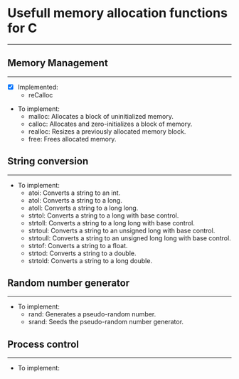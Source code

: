 # Usefull memory allocation functions for C
---

## Memory Management
---
- [x] Implemented:
    - reCalloc

- To implement:
    - malloc: Allocates a block of uninitialized memory.
    - calloc: Allocates and zero-initializes a block of memory.
    - realloc: Resizes a previously allocated memory block.
    - free: Frees allocated memory.

## String conversion
---
- To implement:
    - atoi: Converts a string to an int.
    - atol: Converts a string to a long.
    - atoll: Converts a string to a long long.
    - strtol: Converts a string to a long with base control.
    - strtoll: Converts a string to a long long with base control.
    - strtoul: Converts a string to an unsigned long with base control.
    - strtoull: Converts a string to an unsigned long long with base control.
    - strtof: Converts a string to a float.
    - strtod: Converts a string to a double.
    - strtold: Converts a string to a long double.

## Random number generator
---
- To implement:
    - rand: Generates a pseudo-random number.
    - srand: Seeds the pseudo-random number generator.

## Process control
---
- To implement:



